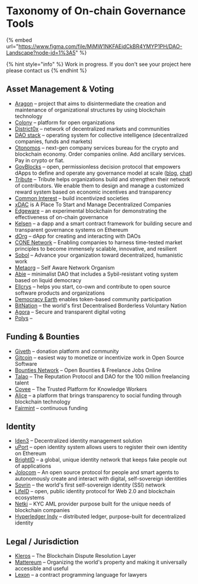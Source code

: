 # Taxonomy of On-chain Governance Tools

{% embed url="https://www.figma.com/file/MjMW1NKFAEjdCkBR4YMYP1PH/DAO-Landscape?node-id=1%3A5" %}

{% hint style="info" %}
Work in progress. If you don't see your project here please contact us
{% endhint %}

## Asset Management & Voting

* [Aragon](https://aragon.org/) – project that aims to disintermediate the creation and maintenance of organizational structures by using blockchain technology 
* [Colony](https://colony.io/) – platform for open organizations
* [District0x](https://district0x.io/) – network of decentralized markets and communities
* [DAO stack](https://daostack.io/) – operating system for collective intelligence \(decentralized companies, funds and markets\)
* [Otonomos](https://otonomos.com/) – next-gen company services bureau for the crypto and blockchain economy. Order companies online. Add ancillary services. Pay in crypto or fiat.
* [GovBlocks](https://govblocks.io/) – open, permissionless decision protocol that empowers dApps to define and operate any governance model at scale \([blog](https://medium.com/govblocks/progress-updates/home), [chat](https://t.me/govblocks)\)
* [Tribute](https://tribute.coop) – Tribute helps organizations build and strengthen their network of contributors. We enable them to design and manage a customized reward system based on economic incentives and transparency
* [Common Interest](https://commoninterest.io/) – build incentivized societies
* [xDAC](https://xdac.co/) is A Place To Start and Manage Decentralized Companies
* [Edgeware](https://edgewa.re/) – an experimental blockchain for demonstrating the effectiveness of on-chain governance
* [Kelsen](https://klsn.io/) – a dapp and a smart contract framework for building secure and transparent governance systems on Ethereum
* [dOrg](https://github.com/dOrgTech) – dApp for creating and interacting with DAOs
* [CONE Network](http://www.cone.network/) – Enabling companies to harness time-tested market principles to become immensely scalable, innovative, and resilient
* [Sobol](https://sobol.io/) – Advance your organization toward decentralized, humanistic work
* [Metaorg](https://www.metaorg.one/) – Self Aware Network Organism
* [Abie](http://abie.fund) – minimalist DAO that includes a Sybil-resistant voting system based on liquid democracy
* [Ellcrys](https://ellcrys.org/) – helps you start, co-own and contribute to open source software products and organizations
* [Democracy Earth](https://democracy.earth/) enables token-based community participation
* [BitNation](https://tse.bitnation.co/) – the world's first Decentralised Borderless Voluntary Nation
* [Agora](https://www.agora.vote/) – Secure and transparent digital voting
* [Polys](https://polys.me/) – 

## Funding & Bounties

* [Giveth](https://giveth.io/) – donation platform and community
* [Gitcoin](https://gitcoin.co/) – easiest way to monetize or incentivize work in Open Source Software
* [Bounties Network](https://bounties.network/) – Open Bounties & Freelance Jobs Online
* [Talao](https://talao.io) – The Reputation Protocol and DAO for the 100 million freelancing talent
* [Covee](https://covee.network/) – The Trusted Platform for Knowledge Workers
* [Alice](https://alice.si/) – a platform that brings transparency to social funding through blockchain technology
* [Fairmint](https://fairmint.co) – continuous funding

## Identity

* [Iden3](https://iden3.io/)​ – Decentralized identity management solution
* [uPort](https://www.uport.me/)​ – open identity system allows users to register their own identity on Ethereum
* ​[BrightID](https://www.brightid.org/)​ – a global, unique identity network that keeps fake people out of applications
* [Jolocom](https://jolocom.io/) – An open source protocol for people and smart agents to autonomously create and interact with digital, self-sovereign identities
* [Sovrin](https://sovrin.org/) – the world's first self-sovereign identity \(SSI\) network
* [LifeID](https://lifeid.io/) – open, public identity protocol for Web 2.0 and blockchain ecosystems
* [Netki](https://netki.com/) – KYC AML provider purpose built for the unique needs of blockchain companies
* [Hyperledger Indy](https://www.hyperledger.org/projects/hyperledger-indy) – distributed ledger, purpose-built for decentralized identity

## Legal / Jurisdiction

* [Kleros](https://kleros.io/) – The Blockchain Dispute Resolution Layer
* [Mattereum](https://mattereum.com/) – Organizing the world's property and making it universally accessible and useful
* [Lexon](https://claryon.github.io/lexon/) – a contract programming language for lawyers

